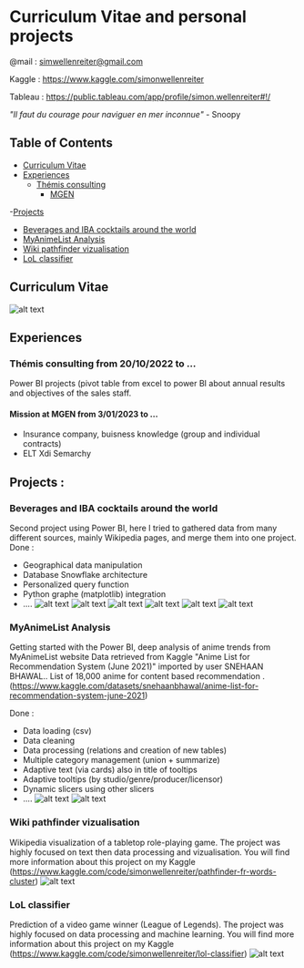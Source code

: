 # Curriculum Vitae and personal projects

@mail : simwellenreiter@gmail.com

Kaggle : https://www.kaggle.com/simonwellenreiter

Tableau : https://public.tableau.com/app/profile/simon.wellenreiter#!/

*"Il faut du courage pour naviguer en mer inconnue"* - Snoopy
## Table of Contents  
- [Curriculum Vitae](#cv)
- [Experiences](#experiences)
  - [Thémis consulting](#themis)
    - [MGEN](#mgen) 

-[Projects](#projects)  
  - [Beverages and IBA cocktails around the world](#cocktail)
  - [MyAnimeList Analysis](#mal)
  - [Wiki pathfinder vizualisation](#pathfinder)
  - [LoL classifier](#lol)





## Curriculum Vitae<a name="cv"></a>
![alt text](https://github.com/guypaul2/Curriculum-Vitae/blob/main/CV_Simon_Wellenreiter_ENG-1.png?raw=true)

## Experiences<a name="experiences"></a>
### Thémis consulting from 20/10/2022 to ...<a name="themis"></a>
Power BI projects (pivot table from excel to power BI about annual results and objectives of the sales staff.

#### Mission at MGEN from 3/01/2023 to ...<a name="mgen"></a>
- Insurance company, buisness knowledge (group and individual contracts)
- ELT Xdi Semarchy

## Projects :<a name="projects"></a>
<a name="cocktail"></a>
### Beverages and IBA cocktails around the world
Second project using Power BI, here I tried to gathered data from many different sources, mainly Wikipedia pages, and merge them into one project.
Done :
- Geographical data manipulation
- Database Snowflake architecture
- Personalized query function
- Python graphe (matplotlib) integration
- ....
![alt text](https://github.com/guypaul2/Curriculum-Vitae/blob/main/Alcohol_prohibition_aroud_the_world.png?raw=true)
![alt text](https://github.com/guypaul2/Curriculum-Vitae/blob/main/Beverages_around_the_world.png?raw=true)
![alt text](https://github.com/guypaul2/Curriculum-Vitae/blob/main/Most_famous_vodka_brands_around_the_world.png?raw=true)
![alt text](https://github.com/guypaul2/Curriculum-Vitae/blob/main/IBA_recipe_tree.png?raw=true)
![alt text](https://github.com/guypaul2/Curriculum-Vitae/blob/main/IBA_recipe_detailed.png?raw=true)
![alt text](https://github.com/guypaul2/Curriculum-Vitae/blob/main/IBA_cocktails_by_liquid_quantity.png?raw=true)


<a name="mal"></a>
### MyAnimeList Analysis
Getting started with the Power BI, deep analysis of anime trends from MyAnimeList website
Data retrieved from Kaggle "Anime List for Recommendation System (June 2021)" imported by user SNEHAAN BHAWAL.. 
List of 18,000 anime for content based recommendation .(https://www.kaggle.com/datasets/snehaanbhawal/anime-list-for-recommendation-system-june-2021)

Done :
- Data loading (csv)
- Data cleaning
- Data processing (relations and creation of new tables)
- Multiple category management (union + summarize)
- Adaptive text (via cards) also in title of tooltips
- Adaptive tooltips (by studio/genre/producer/licensor)
- Dynamic slicers using other slicers
- ....
![alt text](https://github.com/guypaul2/Curriculum-Vitae/blob/main/(My)AnimeList_analysis-1.png?raw=true)
![alt text](https://github.com/guypaul2/Curriculum-Vitae/blob/main/(My)AnimeList_analysis-2.png?raw=true)


### Wiki pathfinder vizualisation<a name="pathfinder"></a>
Wikipedia visualization of a tabletop role-playing game. The project was highly focused on text then data processing and vizualisation.
You will find more information about this project on my Kaggle (https://www.kaggle.com/code/simonwellenreiter/pathfinder-fr-words-cluster)
![alt text](https://github.com/guypaul2/Curriculum-Vitae/blob/main/Tableau_wiki_pathfinder.png?raw=true)


### LoL classifier<a name="lol"></a>
Prediction of a video game winner (League of Legends). The project was highly focused on data processing and machine learning.
You will find more information about this project on my Kaggle (https://www.kaggle.com/code/simonwellenreiter/lol-classifier)
![alt text](https://github.com/guypaul2/Curriculum-Vitae/blob/main/correlation_matrix_lol_predictor.png?raw=true)
